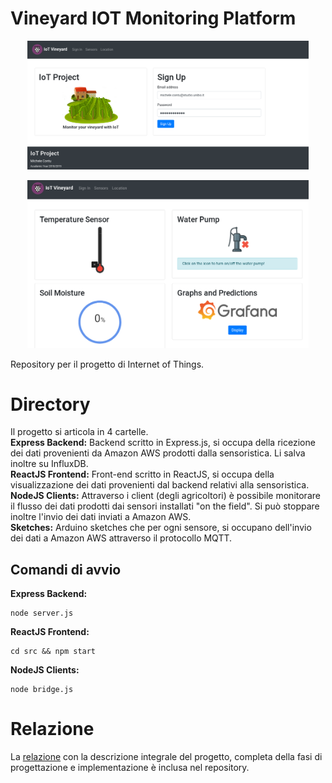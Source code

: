 # Vineyard IOT Monitoring Platform

<p align="center">
<img src="https://github.com/flamel13/VineyardIOT/blob/master/screenshots/homepage.png" width="450">
</p>

<p align="center">
<img src="https://github.com/flamel13/VineyardIOT/blob/master/screenshots/sensorspage.png" width="450">
</p>

Repository per il progetto di Internet of Things.

# Directory

Il progetto si articola in 4 cartelle.\
**Express Backend:** Backend scritto in Express.js, si occupa della ricezione dei dati provenienti da Amazon AWS prodotti dalla sensoristica. Li salva inoltre su InfluxDB. \
**ReactJS Frontend:** Front-end scritto in ReactJS, si occupa della visualizzazione dei dati provenienti dal backend relativi alla sensoristica.\
**NodeJS Clients:** Attraverso i client (degli agricoltori) è possibile monitorare il flusso dei dati prodotti dai sensori installati "on the field". Si può stoppare inoltre l'invio dei dati inviati a Amazon AWS.\
**Sketches:** Arduino sketches che per ogni sensore, si occupano dell'invio dei dati a Amazon AWS attraverso il protocollo MQTT.

## Comandi di avvio

**Express Backend:**
```
node server.js
```
**ReactJS Frontend:**
```
cd src && npm start
```
**NodeJS Clients:**
```
node bridge.js
```

# Relazione

La [relazione](https://github.com/flamel13/VineyardIOT/blob/master/Relazione_Finale_IOT.pdf) con la descrizione integrale del progetto, completa della fasi di progettazione e implementazione è inclusa nel repository.
